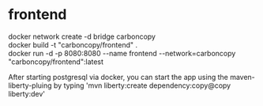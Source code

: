 # frontend

docker network create -d bridge carboncopy  
docker build -t "carboncopy/frontend" .  
docker run -d -p 8080:8080 --name frontend --network=carboncopy "carboncopy/frontend":latest

After starting postgresql via docker, you can start the app using the maven-liberty-pluing by typing 'mvn liberty:create dependency:copy@copy liberty:dev'
